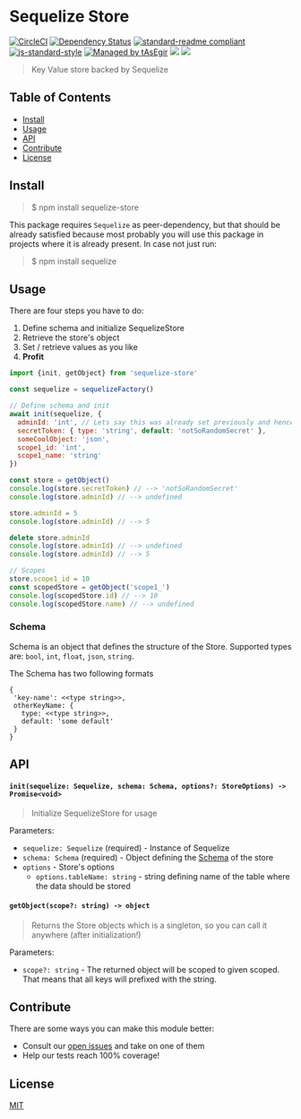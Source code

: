 # Sequelize Store

[![CircleCI](https://flat.badgen.net/circleci/github/auhau/sequelize-store/master)](https://circleci.com/gh/auhau/sequelize-store/)
[![Dependency Status](https://david-dm.org/auhau/sequelize-store.svg?style=flat-square)](https://david-dm.org/auhau/sequelize-store)
[![standard-readme compliant](https://img.shields.io/badge/standard--readme-OK-brightgreen.svg?style=flat-square)](https://github.com/RichardLitt/standard-readme)
[![js-standard-style](https://img.shields.io/badge/code%20style-standard-brightgreen.svg?style=flat-square)](https://github.com/feross/standard)
[![Managed by tAsEgir](https://img.shields.io/badge/%20managed%20by-tasegir-brightgreen?style=flat-square)](https://github.com/auhau/tasegir)
![](https://img.shields.io/badge/npm-%3E%3D6.0.0-orange.svg?style=flat-square)
![](https://img.shields.io/badge/Node.js-%3E%3D10.0.0-orange.svg?style=flat-square)

> Key Value store backed by Sequelize

## Table of Contents

- [Install](#install)
- [Usage](#usage)
- [API](#api)
- [Contribute](#contribute)
- [License](#license)

## Install

> $ npm install sequelize-store

This package requires `Sequelize` as peer-dependency, but that should
be already satisfied because most probably you will use this package in projects where it is already present.
In case not just run:

> $ npm install sequelize

## Usage

 There are four steps you have to do:
  1. Define schema and initialize SequelizeStore
  1. Retrieve the store's object
  1. Set / retrieve values as you like
  1. **Profit**

```js
import {init, getObject} from 'sequelize-store'

const sequelize = sequelizeFactory()

// Define schema and init
await init(sequelize, {
  adminId: 'int', // Lets say this was already set previously and hence is pesisted in DB
  secretToken: { type: 'string', default: 'notSoRandomSecret' },
  someCoolObject: 'json',
  scope1_id: 'int',
  scope1_name: 'string'
})

const store = getObject()
console.log(store.secretToken) // --> 'notSoRandomSecret'
console.log(store.adminId) // --> undefined

store.adminId = 5
console.log(store.adminId) // --> 5

delete store.adminId
console.log(store.adminId) // --> undefined
console.log(store.adminId) // --> 5

// Scopes
store.scope1_id = 10
const scopedStore = getObject('scope1_')
console.log(scopedStore.id) // --> 10
console.log(scopedStore.name) // --> undefined
```

### Schema

Schema is an object that defines the structure of the Store. Supported types are:
`bool`, `int`, `float`, `json`, `string`.

The Schema has two following formats

```
{
 'key-name': <<type string>>,
 otherKeyName: {
   type: <<type string>>,
   default: 'some default'
 }
}
```

## API

#### `init(sequelize: Sequelize, schema: Schema, options?: StoreOptions) -> Promise<void>`

> Initialize SequelizeStore for usage

Parameters:
 - `sequelize: Sequelize` (required) - Instance of Sequelize
 - `schema: Schema` (required) - Object defining the [Schema](#schema) of the store
 - `options` - Store's options
    - `options.tableName: string` - string defining name of the table where the data should be stored

#### `getObject(scope?: string) -> object`

> Returns the Store objects which is a singleton, so you can call it anywhere (after initialization!)

Parameters:
 - `scope?: string` - The returned object will be scoped to given scoped. That means that all keys will prefixed with the string.

## Contribute

There are some ways you can make this module better:

- Consult our [open issues](https://github.com/auhau/sequelize-store/issues) and take on one of them
- Help our tests reach 100% coverage!

## License

[MIT](./LICENSE)
